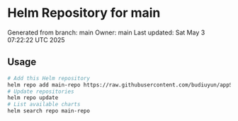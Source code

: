 # Helm Repository for main
Generated from branch: main
Owner: main
Last updated: Sat May  3 07:22:22 UTC 2025

## Usage
```bash
# Add this Helm repository
helm repo add main-repo https://raw.githubusercontent.com/budiuyun/appStore/helm-main/
# Update repositories
helm repo update
# List available charts
helm search repo main-repo
```
